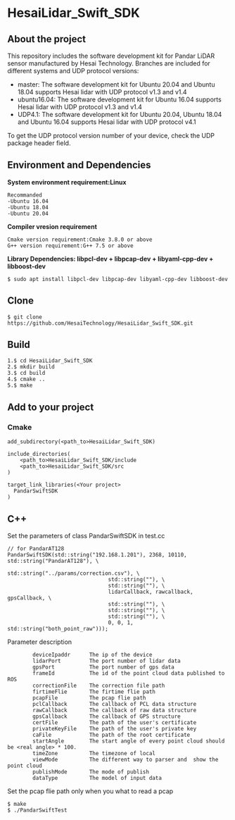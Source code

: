 # HesaiLidar_Swift_SDK
## About the project
This repository includes the software development kit for Pandar LiDAR sensor manufactured by Hesai Technology. Branches are included for different systems and UDP protocol versions:
* master: The software development kit for Ubuntu 20.04 and Ubuntu 18.04 supports Hesai lidar with UDP protocol v1.3 and v1.4
* ubuntu16.04: The software development kit for Ubuntu 16.04 supports Hesai lidar with UDP protocol v1.3 and v1.4 
* UDP4.1: The software development kit for Ubuntu 20.04, Ubuntu 18.04 and Ubuntu 16.04 supports Hesai lidar with UDP protocol v4.1 

To get the UDP protocol version number of your device,  check the UDP package header field.

## Environment and Dependencies

**System environment requirement:Linux**
```
Recommanded
-Ubuntu 16.04
-Ubuntu 18.04
-Ubuntu 20.04
```

**Compiler vresion requirement**
```
Cmake version requirement:Cmake 3.8.0 or above
G++ version requirement:G++ 7.5 or above
```
**Library Dependencies: libpcl-dev + libpcap-dev + libyaml-cpp-dev + libboost-dev**
```
$ sudo apt install libpcl-dev libpcap-dev libyaml-cpp-dev libboost-dev
```

## Clone
```
$ git clone https://github.com/HesaiTechnology/HesaiLidar_Swift_SDK.git
```

## Build
```
1.$ cd HesaiLidar_Swift_SDK
2.$ mkdir build
3.$ cd build
4.$ cmake ..
5.$ make
```

## Add to your project
### Cmake
```
add_subdirectory(<path_to>HesaiLidar_Swift_SDK)

include_directories(
	<path_to>HesaiLidar_Swift_SDK/include
	<path_to>HesaiLidar_Swift_SDK/src
)

target_link_libraries(<Your project>
  PandarSwiftSDK
)
```

## C++

Set the parameters of class PandarSwiftSDK in test.cc
```
// for PandarAT128
PandarSwiftSDK(std::string("192.168.1.201"), 2368, 10110, std::string("PandarAT128"), \
                                std::string("../params/correction.csv"), \
                                std::string(""), \
                                std::string(""), \
                                lidarCallback, rawcallback, gpsCallback, \
                                std::string(""), \
                                std::string(""), \
                                std::string(""), \
                                0, 0, 1, std::string("both_point_raw")));

```
Parameter description
```
        deviceIpaddr  	  The ip of the device
        lidarPort 	      The port number of lidar data
        gpsPort           The port number of gps data
        frameId           The id of the point cloud data published to ROS
        correctionFile    The correction file path
        firtimeFlie       The firtime flie path
        pcapFile          The pcap flie path
        pclCallback       The callback of PCL data structure
        rawCallback       The callback of raw data structure
        gpsCallback       The callback of GPS structure
        certFile          The path of the user's certificate
        privateKeyFile    The path of the user's private key
        caFile            The path of the root certificate
        startAngle        The start angle of every point cloud should be <real angle> * 100.
        timeZone          The timezone of local
        viewMode          The different way to parser and  show the point cloud
        publishMode       The mode of publish
        dataType          The model of input data

```
Set the pcap flie path only when you what to read a pcap
```
$ make 
$ ./PandarSwiftTest
```
